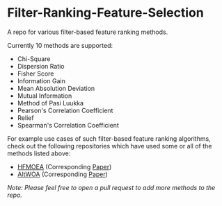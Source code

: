 # Filter-Ranking-Feature-Selection
A repo for various filter-based feature ranking methods.

Currently 10 methods are supported:  
- Chi-Square
- Dispersion Ratio
- Fisher Score
- Information Gain
- Mean Absolution Deviation
- Mutual Information
- Method of Pasi Luukka
- Pearson's Correlation Coefficient
- Relief
- Spearman's Correlation Coefficient

For example use cases of such filter-based feature ranking algorithms, check out the following repositories which have used some or all of the methods listed above:  
- [HFMOEA](https://github.com/Rohit-Kundu/HFMOEA) (Corresponding [Paper](url))
- [AltWOA](https://github.com/Rohit-Kundu/AltWOA) (Corresponding [Paper](https://doi.org/10.1016/j.compbiomed.2022.105349))


_Note: Please feel free to open a pull request to add more methods to the repo._
